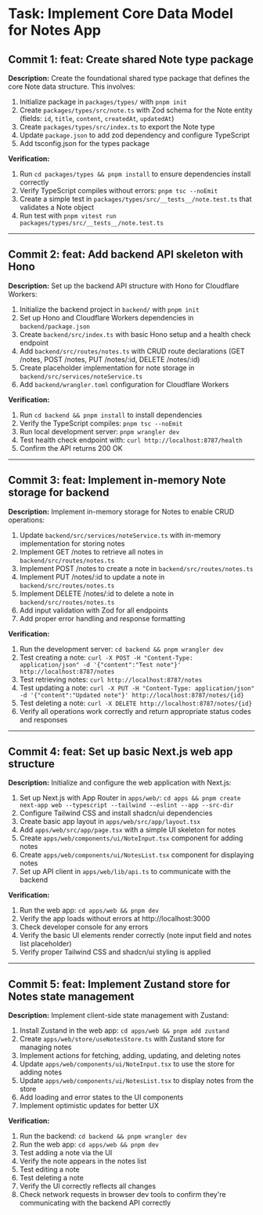 # Task: Implement Core Data Model for Notes App

## Commit 1: feat: Create shared Note type package

**Description:**
Create the foundational shared type package that defines the core Note data structure. This involves:
1. Initialize package in `packages/types/` with `pnpm init`
2. Create `packages/types/src/note.ts` with Zod schema for the Note entity (fields: `id`, `title`, `content`, `createdAt`, `updatedAt`)
3. Create `packages/types/src/index.ts` to export the Note type
4. Update `package.json` to add zod dependency and configure TypeScript
5. Add tsconfig.json for the types package

**Verification:**
1. Run `cd packages/types && pnpm install` to ensure dependencies install correctly
2. Verify TypeScript compiles without errors: `pnpm tsc --noEmit`
3. Create a simple test in `packages/types/src/__tests__/note.test.ts` that validates a Note object
4. Run test with `pnpm vitest run packages/types/src/__tests__/note.test.ts`

---

## Commit 2: feat: Add backend API skeleton with Hono

**Description:**
Set up the backend API structure with Hono for Cloudflare Workers:
1. Initialize the backend project in `backend/` with `pnpm init`
2. Set up Hono and Cloudflare Workers dependencies in `backend/package.json`
3. Create `backend/src/index.ts` with basic Hono setup and a health check endpoint
4. Add `backend/src/routes/notes.ts` with CRUD route declarations (GET /notes, POST /notes, PUT /notes/:id, DELETE /notes/:id)
5. Create placeholder implementation for note storage in `backend/src/services/noteService.ts`
6. Add `backend/wrangler.toml` configuration for Cloudflare Workers

**Verification:**
1. Run `cd backend && pnpm install` to install dependencies
2. Verify the TypeScript compiles: `pnpm tsc --noEmit`
3. Run local development server: `pnpm wrangler dev`
4. Test health check endpoint with: `curl http://localhost:8787/health`
5. Confirm the API returns 200 OK

---

## Commit 3: feat: Implement in-memory Note storage for backend

**Description:**
Implement in-memory storage for Notes to enable CRUD operations:
1. Update `backend/src/services/noteService.ts` with in-memory implementation for storing notes
2. Implement GET /notes to retrieve all notes in `backend/src/routes/notes.ts`
3. Implement POST /notes to create a note in `backend/src/routes/notes.ts`
4. Implement PUT /notes/:id to update a note in `backend/src/routes/notes.ts`
5. Implement DELETE /notes/:id to delete a note in `backend/src/routes/notes.ts`
6. Add input validation with Zod for all endpoints
7. Add proper error handling and response formatting

**Verification:**
1. Run the development server: `cd backend && pnpm wrangler dev`
2. Test creating a note: `curl -X POST -H "Content-Type: application/json" -d '{"content":"Test note"}' http://localhost:8787/notes`
3. Test retrieving notes: `curl http://localhost:8787/notes`
4. Test updating a note: `curl -X PUT -H "Content-Type: application/json" -d '{"content":"Updated note"}' http://localhost:8787/notes/{id}`
5. Test deleting a note: `curl -X DELETE http://localhost:8787/notes/{id}`
6. Verify all operations work correctly and return appropriate status codes and responses

---

## Commit 4: feat: Set up basic Next.js web app structure

**Description:**
Initialize and configure the web application with Next.js:
1. Set up Next.js with App Router in `apps/web/`: `cd apps && pnpm create next-app web --typescript --tailwind --eslint --app --src-dir`
2. Configure Tailwind CSS and install shadcn/ui dependencies
3. Create basic app layout in `apps/web/src/app/layout.tsx`
4. Add `apps/web/src/app/page.tsx` with a simple UI skeleton for notes
5. Create `apps/web/components/ui/NoteInput.tsx` component for adding notes
6. Create `apps/web/components/ui/NotesList.tsx` component for displaying notes
7. Set up API client in `apps/web/lib/api.ts` to communicate with the backend

**Verification:**
1. Run the web app: `cd apps/web && pnpm dev`
2. Verify the app loads without errors at http://localhost:3000
3. Check developer console for any errors
4. Verify the basic UI elements render correctly (note input field and notes list placeholder)
5. Verify proper Tailwind CSS and shadcn/ui styling is applied

---

## Commit 5: feat: Implement Zustand store for Notes state management

**Description:**
Implement client-side state management with Zustand:
1. Install Zustand in the web app: `cd apps/web && pnpm add zustand`
2. Create `apps/web/store/useNotesStore.ts` with Zustand store for managing notes
3. Implement actions for fetching, adding, updating, and deleting notes
4. Update `apps/web/components/ui/NoteInput.tsx` to use the store for adding notes
5. Update `apps/web/components/ui/NotesList.tsx` to display notes from the store
6. Add loading and error states to the UI components
7. Implement optimistic updates for better UX

**Verification:**
1. Run the backend: `cd backend && pnpm wrangler dev`
2. Run the web app: `cd apps/web && pnpm dev`
3. Test adding a note via the UI
4. Verify the note appears in the notes list
5. Test editing a note
6. Test deleting a note
7. Verify the UI correctly reflects all changes
8. Check network requests in browser dev tools to confirm they're communicating with the backend API correctly 